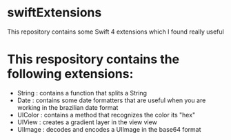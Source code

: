 # swiftExtensions
This repository contains some Swift 4 extensions which I found really useful


# This respository contains the following extensions:
  - String : contains a function that splits a String
  - Date : contains some date formatters that are useful when you are working in the brazilian date format
  - UIColor : contains a method that recognizes the color its "hex"
  - UIView : creates a gradient layer in the view view
  - UIImage : decodes and encodes a UIImage in the base64 format
  
